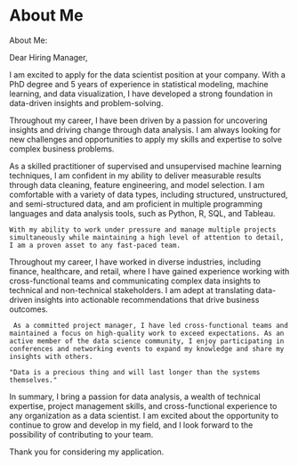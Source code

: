 # About Me
About Me:  

Dear Hiring Manager, 

 I am excited to apply for the data scientist position at your company. With a PhD degree and 5 years of experience in statistical modeling, machine learning, and data visualization, I have developed a strong foundation in data-driven insights and problem-solving. 

 Throughout my career, I have been driven by a passion for uncovering insights and driving change through data analysis. I am always looking for new challenges and opportunities to apply my skills and expertise to solve complex business problems. 

 As a skilled practitioner of supervised and unsupervised machine learning techniques, I am confident in my ability to deliver measurable results through data cleaning, feature engineering, and model selection. I am comfortable with a variety of data types, including structured, unstructured, and semi-structured data, and am proficient in multiple programming languages and data analysis tools, such as Python, R, SQL, and Tableau. 

```{warning}
With my ability to work under pressure and manage multiple projects simultaneously while maintaining a high level of attention to detail, I am a proven asset to any fast-paced team. 
```

 Throughout my career, I have worked in diverse industries, including finance, healthcare, and retail, where I have gained experience working with cross-functional teams and communicating complex data insights to technical and non-technical stakeholders. I am adept at translating data-driven insights into actionable recommendations that drive business outcomes. 

```{note}
 As a committed project manager, I have led cross-functional teams and maintained a focus on high-quality work to exceed expectations. As an active member of the data science community, I enjoy participating in conferences and networking events to expand my knowledge and share my insights with others. 
```

```{margin} Quote by Tim Berners-Lee
"Data is a precious thing and will last longer than the systems themselves."
``````

 In summary, I bring a passion for data analysis, a wealth of technical expertise, project management skills, and cross-functional experience to any organization as a data scientist. I am excited about the opportunity to continue to grow and develop in my field, and I look forward to the possibility of contributing to your team. 

 Thank you for considering my application. 
